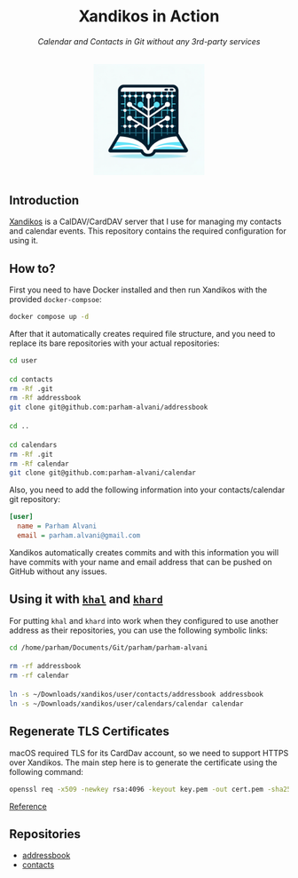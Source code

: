 <h1 align="center"> Xandikos in Action </h1>
<h6 align="center"> Calendar and Contacts in Git without any 3rd-party services </h6>

<p align="center">
    <img src=".github/logo.png" alt="logo" height="200px" />
</p>

## Introduction

[Xandikos](https://github.com/jelmer/xandikos) is a CalDAV/CardDAV server that I use for managing my contacts and calendar events.
This repository contains the required configuration for using it.

## How to?

First you need to have Docker installed and then run Xandikos with the provided `docker-compsoe`:

```bash
docker compose up -d
```

After that it automatically creates required file structure, and you need to replace its bare
repositories with your actual repositories:

```bash
cd user

cd contacts
rm -Rf .git
rm -Rf addressbook
git clone git@github.com:parham-alvani/addressbook

cd ..

cd calendars
rm -Rf .git
rm -Rf calendar
git clone git@github.com:parham-alvani/calendar
```

Also, you need to add the following information into your contacts/calendar git repository:

```ini
[user]
  name = Parham Alvani
  email = parham.alvani@gmail.com
```

Xandikos automatically creates commits and with this information you will have commits with your name and email address
that can be pushed on GitHub without any issues.

## Using it with [`khal`](https://github.com/pimutils/khal) and [`khard`](https://github.com/lucc/khard)

For putting `khal` and `khard` into work when they configured to use another address as their repositories,
you can use the following symbolic links:

```bash
cd /home/parham/Documents/Git/parham/parham-alvani

rm -rf addressbook
rm -rf calendar

ln -s ~/Downloads/xandikos/user/contacts/addressbook addressbook
ln -s ~/Downloads/xandikos/user/calendars/calendar calendar
```

## Regenerate TLS Certificates

macOS required TLS for its CardDav account, so we need to support HTTPS over Xandikos.
The main step here is to generate the certificate using the following command:

```bash
openssl req -x509 -newkey rsa:4096 -keyout key.pem -out cert.pem -sha256 -days 3650 -nodes -subj "/C=IR/ST=Tehran/L=Tehran/O=1995parham-me/OU=davx/CN=davx.infra.1995parham.me"
```

[Reference](https://stackoverflow.com/questions/10175812/how-to-generate-a-self-signed-ssl-certificate-using-openssl)

## Repositories

- [addressbook](https://github.com/parham-alvani/addressbook)
- [contacts](https://github.com/parham-alvani/calendar)
